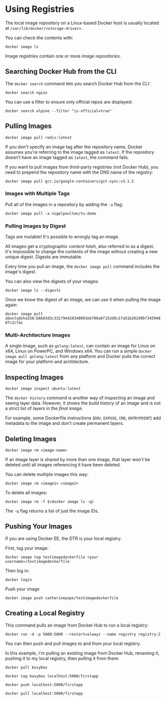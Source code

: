 # Using Registries

The local image repository on a Linux-based Docker host is usually located at `/var/lib/docker/<storage-driver>`.

You can check the contents with:

```docker image ls```

Image registries contain one or more *image repositories*.

## Searching Docker Hub from the CLI

The `docker search` command lets you search Docker Hub from the CLI:

```docker search nginx```

You can use a filter to ensure only official repos are displayed:

```docker search alpine --filter "is-official=true"```


## Pulling Images

```docker image pull redis:latest```

If you don't specify an image tag after the repository name, Docker assumes you're referring to the image tagged as `latest`. If the repository doesn't have an image tagged as `latest`, the command fails.

If you want to pull images from third-party registries (not Docker Hub), you need to prepend the repository name with the DNS name of the registry:

```docker image pull gcr.io/google-containers/git-sync:v3.1.5```

### Images with Multiple Tags

Pull all of the images in a repository by adding the `-a` flag:

```docker image pull -a nigelpoulton/tu-demo```

### Pulling Images by Digest

Tags are mutable! It's possible to wrongly tag an image.

All images get a cryptographic *content hash*, also referred to as a digest. It's impossible to change the contents of the image without creating a new unique digest. Digests are immutable.

Every time you pull an image, the `docker image pull` command includes the image's digest.

You can also view the digests of your images:

```docker image ls --digests```

Once we know the digest of an image, we can use it when pulling the image again:

```docker image pull ubuntu@sha256:b6b83d3c331794420340093eb706a6f152d9c1fa51b262d9bf34594887c2c7ac```

### Multi-Architecture Images

A single image, such as `golang:latest`, can contain an image for Linux on x64, Linux on PowerPC, and Windows x64. You can run a simple `docker image pull golang:latest` from any platform and Docker pulls the correct image for your platform and architecture.


## Inspecting Images

```docker image inspect ubuntu:latest```

The `docker history` command is another way of inspecting an image and seeing layer data. However, it shows the *build history* of an image and is not a strict list of layers in the *final image*.

For example, some Dockerfile instructions (`ENV`, `EXPOSE`, `CMD`, `ENTRYPOINT`) add metadata to the image and don't create permanent layers.

## Deleting Images

```docker image rm <image-name>```

If an image layer is shared by more than one image, that layer won't be deleted until all images referencing it have been deleted.

You can delete multiple images this way:

```docker image rm <image1> <image2>```

To delete all images:

```docker image rm -f $(docker image ls -q)```

The `-q` flag returns a list of just the image IDs.

## Pushing Your Images

If you are using Docker EE, the DTR is your local registry.

First, tag your image:

`docker image tag testimagedockerfile <your username>/testimagedockerfile`

Then log in:

`docker login`

Push your image

`docker image push catherinepope/testimagedockerfile`


## Creating a Local Registry

This command pulls an image from Docker Hub to run a local registry:

`docker run -d -p 5000:5000 --restart=always --name registry registry:2`

You can then push and pull images to and from your local registry. 

In this example, I'm pulling an existing image from Docker Hub, renaming it, pushing it to my local registry, then pulling it from there:

```
docker pull busybox

docker tag busybox localhost:5000/firstapp

docker push localhost:5000/firstapp

docker pull localhost:5000/firstapp
```